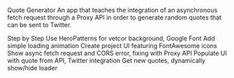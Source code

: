 Quote Generator
An app that teaches the integration of an asynchronous fetch request through a Proxy API in order to generate random quotes that can be sent to Twitter.

Step by Step
Use HeroPatterns for vetcor background, Google Font
Add simple loading animation
Create project UI featuring FontAwesome icons
Show async fetch request and CORS error, fixing with Proxy API
Populate UI with quote from API, Twitter integration
Get new quotes, dynamically show/hide loader
